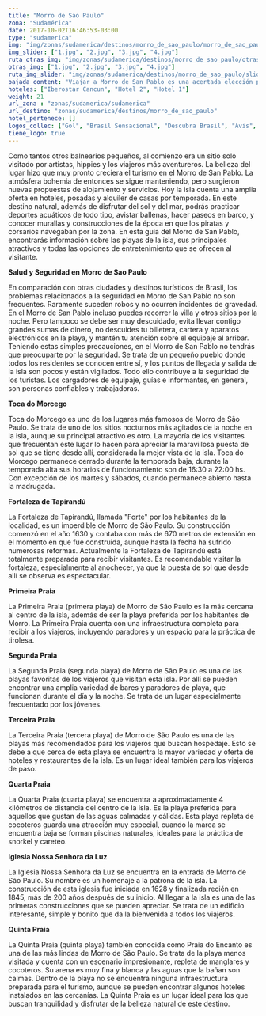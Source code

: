 ```yaml
---
title: "Morro de Sao Paulo"
zona: "Sudamérica"
date: 2017-10-02T16:46:53-03:00
type: "sudamerica"
img: "img/zonas/sudamerica/destinos/morro_de_sao_paulo/morro_de_sao_paulo.jpg"
img_slider: ["1.jpg", "2.jpg", "3.jpg", "4.jpg"]
ruta_otras_img: "img/zonas/sudamerica/destinos/morro_de_sao_paulo/otras_imagenes/"
otras_img: ["1.jpg", "2.jpg", "3.jpg", "4.jpg"]
ruta_img_slider: "img/zonas/sudamerica/destinos/morro_de_sao_paulo/slider/"
bajada_content: "Viajar a Morro de San Pablo es una acertada elección para los que buscan descansar en un paraíso tropical, alejados del ruido y las preocupaciones de las grandes ciudades. Aquí no circulan vehículos y tampoco hay oficinas bancarias, en cambio hay playas de aguas cristalinas, vegetación exuberante, arrecifes y cocoteros. Se trata de la principal localidad de la Isla de Tinharé. En general, cuando se habla del Morro de San Pablo se hace referencia a toda la isla. Se ubica al sur del estado de Bahía y a 300 kilómetros de distancia de Salvador, su capital."
hoteles: ["Iberostar Cancun", "Hotel 2", "Hotel 1"]
weight: 21
url_zona : "zonas/sudamerica/sudamerica"
url_destino: "zonas/sudamerica/destinos/morro_de_sao_paulo"
hotel_pertenece: []
logos_collec: ["Gol", "Brasil Sensacional", "Descubra Brasil", "Avis", "Assist Card"]
tiene_logo: true
---
```

Como tantos otros balnearios pequeños, al comienzo era un sitio solo visitado por artistas, hippies y los viajeros más aventureros. La belleza del lugar hizo que muy pronto creciera el turismo en el Morro de San Pablo. La atmósfera bohemia de entonces se sigue manteniendo, pero surgieron nuevas propuestas de alojamiento y servicios. Hoy la isla cuenta una amplia oferta en hoteles, posadas y alquiler de casas por temporada. En este destino natural, además de disfrutar del sol y del mar, podrás practicar deportes acuáticos de todo tipo, avistar ballenas, hacer paseos en barco, y conocer murallas y construcciones de la época en que los piratas y corsarios navegaban por la zona. En esta guía del Morro de San Pablo, encontrarás información sobre las playas de la isla, sus principales atractivos y todas las opciones de entretenimiento que se ofrecen al visitante.

**Salud y Seguridad en Morro de Sao Paulo**

En comparación con otras ciudades y destinos turísticos de Brasil, los problemas relacionados a la seguridad en Morro de San Pablo no son frecuentes.
Raramente suceden robos y no ocurren incidentes de gravedad. En el Morro de San Pablo incluso puedes recorrer la villa y otros sitios por la noche. Pero tampoco se debe ser muy descuidado, evita llevar contigo grandes sumas de dinero, no descuides tu billetera, cartera y aparatos electrónicos en la playa, y mantén tu atención sobre el equipaje al arribar. Teniendo estas simples precauciones, en el Morro de San Pablo no tendrás que preocuparte por la seguridad. Se trata de un pequeño pueblo donde todos los residentes se conocen entre sí, y los puntos de llegada y salida de la isla son pocos y están vigilados. Todo ello contribuye a la seguridad de los turistas. Los cargadores de equipaje, guías e informantes, en general, son personas confiables y trabajadoras.

**Toca do Morcego**

Toca do Morcego es uno de los lugares más famosos de Morro de São Paulo. Se trata de uno de los sitios nocturnos más agitados de la noche en la isla, aunque su principal atractivo es otro. La mayoría de los visitantes que frecuentan este lugar lo hacen para apreciar la maravillosa puesta de sol que se tiene desde allí, considerada la mejor vista de la isla.  Toca do Morcego permanece cerrado durante la temporada baja, durante la temporada alta sus horarios de funcionamiento son de 16:30 a 22:00 hs. Con excepción de los martes y sábados, cuando permanece abierto hasta la madrugada.

**Fortaleza de Tapirandú**

La Fortaleza de Tapirandú, llamada "Forte" por los habitantes de la localidad, es un imperdible de Morro de São Paulo. Su construcción comenzó en el año 1630 y contaba con más de 670 metros de extensión en el momento en que fue construida, aunque hasta la fecha ha sufrido numerosas reformas. Actualmente la Fortaleza de Tapirandú está totalmente preparada para recibir visitantes. Es recomendable visitar la fortaleza, especialmente al anochecer, ya que la puesta de sol que desde allí se observa es espectacular.


**Primeira Praia**

La Primeira Praia (primera playa) de Morro de São Paulo es la más cercana al centro de la isla, además de ser la playa preferida por los habitantes de Morro. La Primeira Praia cuenta con una infraestructura completa para recibir a los viajeros, incluyendo paradores y un espacio para la práctica de tirolesa.

**Segunda Praia**

La Segunda Praia (segunda playa) de Morro de São Paulo es una de las playas favoritas de los viajeros que visitan esta isla. Por allí se pueden encontrar una amplia variedad de bares y paradores de playa, que funcionan durante el día y la noche. Se trata de un lugar especialmente frecuentado por los jóvenes.

**Terceira Praia**

La Terceira Praia (tercera playa) de Morro de São Paulo es una de las playas más recomendados para los viajeros que buscan hospedaje. Esto se debe a que cerca de esta playa se encuentra la mayor variedad y oferta de hoteles y restaurantes de la isla. Es un lugar ideal también para los viajeros de paso.

**Quarta Praia**

La Quarta Praia (cuarta playa) se encuentra a aproximadamente 4 kilómetros de distancia del centro de la isla. Es la playa preferida para aquellos que gustan de las aguas calmadas y cálidas. Esta playa repleta de cocoteros guarda una atracción muy especial, cuando la marea se encuentra baja se forman piscinas naturales, ideales para la práctica de snorkel y careteo.

**Iglesia Nossa Senhora da Luz**

La Iglesia Nossa Senhora da Luz se encuentra en la entrada de Morro de São Paulo. Su nombre es un homenaje a la patrona de la isla. La construcción de esta iglesia fue iniciada en 1628 y finalizada recién en 1845, más de 200 años después de su inicio. Al llegar a la isla es una de las primeras construcciones que se pueden apreciar. Se trata de un edificio interesante, simple y bonito que da la bienvenida a todos los viajeros.

**Quinta Praia**

La Quinta Praia (quinta playa) también conocida como Praia do Encanto es una de las más lindas de Morro de São Paulo. Se trata de la playa menos visitada y cuenta con un escenario impresionante, repleta de manglares y cocoteros. Su arena es muy fina y blanca y las aguas que la bañan son calmas. Dentro de la playa no se encuentra ninguna infraestructura preparada para el turismo, aunque se pueden encontrar algunos hoteles instalados en las cercanías. La Quinta Praia es un lugar ideal para los que buscan tranquilidad y disfrutar de la belleza natural de este destino.
